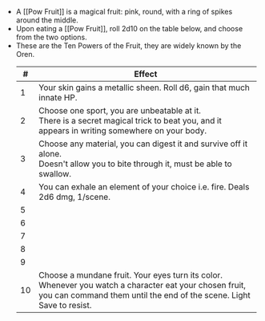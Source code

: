 + A [[Pow Fruit]] is a magical fruit: pink, round, with a ring of spikes around the middle. 
+ Upon eating a [[Pow Fruit]], roll 2d10 on the table below, and choose from the two options.
+ These are the Ten Powers of the Fruit, they are widely known by the Oren.<br><table><thead><tr><th>#</th><th>Effect</th></tr></thead><tbody><tr><td>1</td><td>Your skin gains a metallic sheen. Roll d6, gain that much innate HP.</td></tr><tr><td>2</td><td>Choose one sport, you are unbeatable at it. <br>There is a secret magical trick to beat you, and it appears in writing somewhere on your body.</td></tr><tr><td>3</td><td>Choose any material, you can digest it and survive off it alone.<br>Doesn't allow you to bite through it, must be able to swallow.</td></tr><tr><td>4</td><td>You can exhale an element of your choice i.e. fire. Deals 2d6 dmg, 1/scene.</td></tr><tr><td>5</td><td></td></tr><tr><td>6</td><td></td></tr><tr><td>7</td><td></td></tr><tr><td>8</td><td></td></tr><tr><td>9</td><td></td></tr><tr><td>10</td><td>Choose a mundane fruit. Your eyes turn its color. Whenever you watch a character eat your chosen fruit, you can command them until the end of the scene. Light Save to resist.</td></tr></tbody></table>